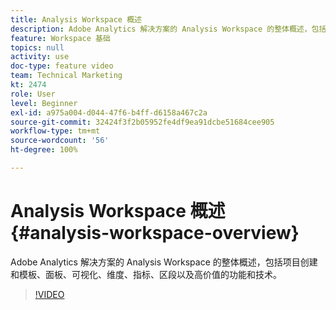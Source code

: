 ```yaml
---
title: Analysis Workspace 概述
description: Adobe Analytics 解决方案的 Analysis Workspace 的整体概述，包括项目创建和模板、面板、可视化、维度、指标、区段以及高价值的功能和技术。
feature: Workspace 基础
topics: null
activity: use
doc-type: feature video
team: Technical Marketing
kt: 2474
role: User
level: Beginner
exl-id: a975a004-d044-47f6-b4ff-d6158a467c2a
source-git-commit: 32424f3f2b05952fe4df9ea91dcbe51684cee905
workflow-type: tm+mt
source-wordcount: '56'
ht-degree: 100%

---
```


# Analysis Workspace 概述 {#analysis-workspace-overview}

Adobe Analytics 解决方案的 Analysis Workspace 的整体概述，包括项目创建和模板、面板、可视化、维度、指标、区段以及高价值的功能和技术。

>[!VIDEO](https://video.tv.adobe.com/v/26266/?quality=12)
